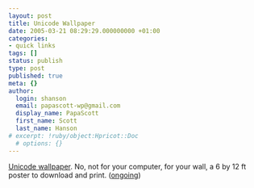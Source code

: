 ```yaml
---
layout: post
title: Unicode Wallpaper
date: 2005-03-21 08:29:29.000000000 +01:00
categories:
- quick links
tags: []
status: publish
type: post
published: true
meta: {}
author:
  login: shanson
  email: papascott-wp@gmail.com
  display_name: PapaScott
  first_name: Scott
  last_name: Hanson
# excerpt: !ruby/object:Hpricot::Doc
  # options: {}
---
```

<p><a href="http://www.ianalbert.com/misc/unichart.php" title="Unicode Chart - IanAlbert.com">Unicode wallpaper</a>. No, not for your computer, for your wall, a 6 by 12 ft poster to download and print. (<a href="http://www.tbray.org/ongoing/When/200x/2005/03/20/Big-Unicode">ongoing</a>)</p>
